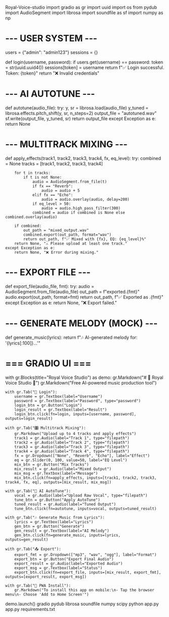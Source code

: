Royal-Voice-studio 
import gradio as gr
import uuid
import os
from pydub import AudioSegment
import librosa
import soundfile as sf
import numpy as np

# --- USER SYSTEM ---
users = {"admin": "admin123"}
sessions = {}

def login(username, password):
    if users.get(username) == password:
        token = str(uuid.uuid4())
        sessions[token] = username
        return f"✅ Login successful. Token: {token}"
    return "❌ Invalid credentials"

# --- AI AUTOTUNE ---
def autotune(audio_file):
    try:
        y, sr = librosa.load(audio_file)
        y_tuned = librosa.effects.pitch_shift(y, sr, n_steps=2)
        output_file = "autotuned.wav"
        sf.write(output_file, y_tuned, sr)
        return output_file
    except Exception as e:
        return None

# --- MULTITRACK MIXING ---
def apply_effects(track1, track2, track3, track4, fx, eq_level):
    try:
        combined = None
        tracks = [track1, track2, track3, track4]

        for t in tracks:
            if t is not None:
                audio = AudioSegment.from_file(t)
                if fx == "Reverb":
                    audio = audio + 5
                elif fx == "Echo":
                    audio = audio.overlay(audio, delay=200)
                if eq_level > 50:
                    audio = audio.high_pass_filter(300)
                combined = audio if combined is None else combined.overlay(audio)

        if combined:
            out_path = "mixed_output.wav"
            combined.export(out_path, format="wav")
            return out_path, f"✅ Mixed with {fx}, EQ: {eq_level}%"
        return None, "⚠️ Please upload at least one track."
    except Exception as e:
        return None, "❌ Error during mixing."

# --- EXPORT FILE ---
def export_file(audio_file, fmt):
    try:
        audio = AudioSegment.from_file(audio_file)
        out_path = f"exported.{fmt}"
        audio.export(out_path, format=fmt)
        return out_path, f"✅ Exported as .{fmt}"
    except Exception as e:
        return None, "❌ Export failed."

# --- GENERATE MELODY (MOCK) ---
def generate_music(lyrics):
    return f"🎶 AI-generated melody for: '{lyrics[:100]}...'"


# === GRADIO UI ===
with gr.Blocks(title="Royal Voice Studio") as demo:
    gr.Markdown("# 🎵 Royal Voice Studio 🎤")
    gr.Markdown("Free AI-powered music production tool")

    with gr.Tab("🔐 Login"):
        username = gr.Textbox(label="Username")
        password = gr.Textbox(label="Password", type="password")
        login_btn = gr.Button("Login")
        login_result = gr.Textbox(label="Result")
        login_btn.click(fn=login, inputs=[username, password], outputs=login_result)

    with gr.Tab("🎛️ Multitrack Mixing"):
        gr.Markdown("Upload up to 4 tracks and apply effects")
        track1 = gr.Audio(label="Track 1", type="filepath")
        track2 = gr.Audio(label="Track 2", type="filepath")
        track3 = gr.Audio(label="Track 3", type="filepath")
        track4 = gr.Audio(label="Track 4", type="filepath")
        fx = gr.Dropdown(["None", "Reverb", "Echo"], label="Effect")
        eq = gr.Slider(0, 100, value=50, label="EQ Level")
        mix_btn = gr.Button("Mix Tracks")
        mix_result = gr.Audio(label="Mixed Output")
        mix_msg = gr.Textbox(label="Message")
        mix_btn.click(fn=apply_effects, inputs=[track1, track2, track3, track4, fx, eq], outputs=[mix_result, mix_msg])

    with gr.Tab("🎤 AI AutoTune"):
        vocal = gr.Audio(label="Upload Raw Vocal", type="filepath")
        tune_btn = gr.Button("Apply AutoTune")
        tuned_result = gr.Audio(label="Tuned Output")
        tune_btn.click(fn=autotune, inputs=vocal, outputs=tuned_result)

    with gr.Tab("🎶 Generate Music from Lyrics"):
        lyrics = gr.Textbox(label="Lyrics")
        gen_btn = gr.Button("Generate")
        gen_result = gr.Textbox(label="AI Melody")
        gen_btn.click(fn=generate_music, inputs=lyrics, outputs=gen_result)

    with gr.Tab("📤 Export"):
        export_fmt = gr.Dropdown(["mp3", "wav", "ogg"], label="Format")
        export_btn = gr.Button("Export Final Audio")
        export_result = gr.Audio(label="Exported Audio")
        export_msg = gr.Textbox(label="Status")
        export_btn.click(fn=export_file, inputs=[mix_result, export_fmt], outputs=[export_result, export_msg])

    with gr.Tab("📱 PWA Install"):
        gr.Markdown("To install this app on mobile:\n- Tap the browser menu\n- Choose 'Add to Home Screen'")

demo.launch()
gradio
pydub
librosa
soundfile
numpy
scipy
python app.py
app.py
requirements.txt
